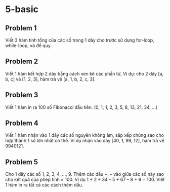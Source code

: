 # 5-basic

## Problem 1
Viết 3 hàm tính tổng của các số trong 1 dãy cho trước sử dụng for-loop, while-loop, và để quy.

## Problem 2
Viết 1 hàm kết hợp 2 dãy bằng cách xen kẽ các phần tử, Ví dụ: cho 2 dãy [a, b, c] và [1, 2, 3], hàm trả về [a, 1, b, 2, c, 3].

## Problem 3
Viết 1 hàm in ra 100 số Fibonacci đầu tiên. (0, 1, 1, 2, 3, 5, 8, 13, 21, 34, …)

## Problem 4
Viết 1 hàm nhận vào 1 dãy các số nguyên không âm, sắp xếp chúng sao cho hợp thành 1 số lớn nhất có thể. Ví dụ nhận vào dãy [40, 1, 99, 12], hàm trả về 9940121.

## Problem 5
Cho 1 dãy các số 1, 2, 3, 4, …, 9. Thêm các dấu +, – vào giữa các số này sao cho kết quả của phép tính = 100. Ví dụ 1 + 2 + 34 – 5 + 67 – 8 + 9 = 100. Viết 1 hàm in ra tất cả các cách thêm dấu.

